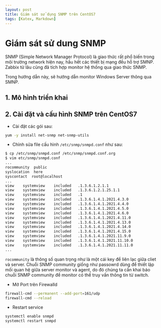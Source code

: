 ```yaml
---
layout: post
title: Giám sát sử dụng SNMP trên CentOS7
tags: [Katex, Markdown]
---
```


# Giám sát sử dung SNMP

SNMP (Simple Network Manager Protocol) là giao thức rất phổ biến trong môi trường network hiện nay, hầu hết các thiết bị mạng đều hỗ trợ SMNP. Zabbix từ lâu cũng đã tích hợp monitor hệ thống qua giao thức SNMP.

Trong hướng dẫn này, sẽ hướng dẫn monitor Windows Server thông qua SMNP. 

## 1. Mô hình triển khai

## 2. Cài đặt và cấu hình SNMP trên CentOS7

- Cài đặt các gói sau:
```sh
yum -y install net-snmp net-snmp-utils
```
- Chỉnh sửa file cấu hình `/etc/snmp/snmpd.conf` như sau:

```sh
$ cp /etc/snmp/snmpd.conf /etc/snmp/snmpd.conf.org
$ vim etc/snmp/snmpd.conf
...
rocommunity  public
syslocation  here
syscontact  root@localhost
...
view    systemview    included   .1.3.6.1.2.1.1
view    systemview    included   .1.3.6.1.2.1.25.1.1
view    systemview    included   .1
view    systemview    included   .1.3.6.1.4.1.2021.4.3.0
view    systemview    included   .1.3.6.1.4.1.2021.4.4.0
view    systemview    included   .1.3.6.1.4.1.2021.4.5.0
view    systemview    included   .1.3.6.1.4.1.2021.4.6.0
view    systemview    included   .1.3.6.1.4.1.2021.4.11.0
view    systemview    included   .1.3.6.1.4.1.2021.4.13.0
view    systemview    included   .1.3.6.1.4.1.2021.4.14.0
view    systemview    included   .1.3.6.1.4.1.2021.4.15.0
view    systemview    included   .1.3.6.1.4.1.2021.11.9.0
view    systemview    included   .1.3.6.1.4.1.2021.11.10.0
view    systemview    included   .1.3.6.1.4.1.2021.11.11.0
...
```
`rocommunity` là thông số quan trọng như là một cái key để liên lạc giữa cliet và server. Chuỗi SNMP community giống như passowrd dùng để thiết lập mối quan hệ giữa server monitor và agent, do đó chúng ta cần khai báo chuỗi SNMP community để monitor có thể truy vấn thông tin từ switch.

- Mở Port trên Firewalld

```sh
firewall-cmd --permanent --add-port=161/udp
firewall-cmd --reload
```
- Restart service
```sh
systemctl enable snmpd
systemctl restart snmpd
```
